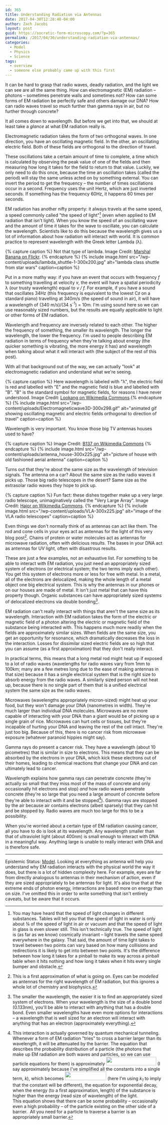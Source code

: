 ```yaml
---
id: 365
title: Understanding Radiation via Antennas
date: 2017-04-30T12:28:48-04:00
author: Zach Jacobi
layout: post
guid: https://socratic-form-microscopy.com/?p=365
permalink: /2017/04/30/understanding-radiation-via-antennas/
categories:
  - Model
  - Physics
  - Science
tags:
  - overview
  - someone else probably came up with this first
---
```


It can be hard to grasp that radio waves, deadly radiation, and the light we can see are all the same thing. How can electromagnetic (EM) radiation – photons – sometimes penetrate walls and sometimes not? How can some forms of EM radiation be perfectly safe and others damage our DNA? How can radio waves travel so much further than gamma rays in air, but no further through concrete?

It all comes down to wavelength. But before we get into that, we should at least take a <em>glance </em>at what EM radiation really is.

Electromagnetic radiation takes the form of two orthogonal waves. In one direction, you have an oscillating magnetic field. In the other, an oscillating electric field. Both of these fields are orthogonal to the direction of travel.

These oscillations take a certain amount of time to complete, a time which is calculated by observing the peak value of one of the fields and then measuring how long it takes for the field to return to that value. Luckily, we only need to do this once, because the time an oscillation takes (called the period) will stay the same unless acted on by something external. You can invert the period to get the frequency – the number of times oscillations occur in a second. Frequency uses the unit Hertz, which are just inverted seconds. If something has the frequency 60Hz, it happens 60 times per seconds.

EM radiation has another nifty property: it always travels at the same speed, a speed commonly called "the speed of light"[^1] (even when applied to EM radiation that isn't light). When you know the speed of an oscillating wave and the amount of time it takes for the wave to oscillate, you can calculate the wavelength. Scientists like to do this because the wavelength gives us a lot of information about how radiation will interact with world. It is common practice to represent wavelength with the Greek letter Lambda (λ).

{% capture caption %}
Not that type of lambda. Image Credit: <a href="https://www.flickr.com/photos/marshal-banana/32922111470/">Marshal Banana on Flickr</a>.
{% endcapture %}
{% include image.html src="/wp-content/uploads/lambda_shuttle-1-300x200.jpg" alt="lambda class shuttle from star wars" caption=caption %}

Put in a more mathy way: if you have an event that occurs with frequency <em>f</em> to something travelling at velocity <em>v</em>, the event will have a spatial periodicity λ (our trusty wavelength) equal to <em>v / f.</em> For example, if you have a sound that oscillates 34Hz (this frequency is equivalent to the lowest C♯ on a standard piano) travelling at 340m/s (the speed of sound in air), it will have a wavelength of (340 m/s)/(34 s<sup>-1</sup>) = 10m. I'm using sound here so we can use reasonably sized numbers, but the results are equally applicable to light or other forms of EM radiation.

Wavelength and frequency are inversely related to each other. The higher the frequency of something, the smaller its wavelength. The longer the wavelength, the lower the frequency. I'm used to people describing EM radiation in terms of frequency when they're talking about energy (the quicker something is vibrating, the more energy it has) and wavelength when talking about what it will interact with (the subject of the rest of this post).

With all that background out of the way, we can actually "look" at electromagnetic radiation and understand what we're seeing.

{% capture caption %}
Here wavelength is labeled with "λ", the electric field is red and labelled with "E" and the magnetic field is blue and labelled with "B". "B" is the standard symbol for magnetic fields, for reasons I have never understood. Image Credit: <a href="https://en.wikipedia.org/wiki/Electromagnetic_radiation#/media/File:Electromagneticwave3D.gif">Lookang on Wikimedia Commons</a>.{% endcapture %}
{% include image.html src="/wp-content/uploads/Electromagneticwave3D-300x298.gif" alt="animated gif showing oscillating magnetic and electric fields orthogonal to direction of travel" caption=caption %}

Wavelength is very important. You know those big TV antennas houses used to have?

{% capture caption %}
Image Credit: <a href="https://commons.wikimedia.org/wiki/File:Multiple_Antenna.JPG">B137 on Wikimedia Commons</a>
{% endcapture %}
{% include image.html src="/wp-content/uploads/antenna_house-300x225.jpg" alt="picture of house with old fashioned aerial antenna" caption=caption %}

Turns out that they're about the same size as the wavelength of television signals. The antenna on a car? About the same size as the radio waves it picks up. Those big radio telescopes in the desert? Same size as the extrasolar radio waves <em>they</em> hope to pick up.

{% capture caption %}
Fun fact: these dishes together make up a very large radio telescope, unimaginatively called the "Very Large Array". Image Credit: <a href="https://en.wikipedia.org/wiki/Karl_G._Jansky_Very_Large_Array#/media/File:USA.NM.VeryLargeArray.02.jpg">Hajor on Wikimedia Commons</a>.
{% endcapture %}
{% include image.html src="/wp-content/uploads/VLA-300x225.jpg" alt="image of the VLA radio telescopes" caption=caption %}

Even things we don't normally think of as antennas can act like them. The rod and cone cells in your eyes act as antennas for the light of this very blog post[^2]. Chains of protein or water molecules act as antennas for microwave radiation, often with delicious results. The bases in your DNA act as antennas for UV light, often with disastrous results.

These are just a few examples, not an exhaustive list. For something to be able to interact with EM radiation, you just need an appropriately sized system of electrons (or electrical system; the two terms imply each other). You get this system of electrons more or less for free with metal. In a metal, all of the electrons are delocalized, making the whole length of a metal object one big electrical system. This is why the antennas in our phones or on our houses are made of metal. It isn't just metal that can have this property though. Organic substances can have appropriately sized systems of delocalized electrons via double bonding[^3].

EM radiation can't really interact with things that aren't the same size as its wavelength. Interaction with EM radiation takes the form of the electric or magnetic field of a photon altering the electric or magnetic field of the substance being interacted with. This happens much more readily when the fields are approximately similar sizes. When fields are the same size, you get an opportunity for resonance, which dramatically decreases the loss in the interaction. Losses for dissimilar sized electric fields are so high that you can assume (as a first approximation) that they don't really interact.

In practical terms, this means that a long metal rod might heat up if exposed to a lot of radio waves (wavelengths for radio waves vary from 1mm to 100km; many are a few metres long due to the ease of making antennas in that size) because it has a single electrical system that is the right size to absorb energy from the radio waves. A similarly sized person will not heat up, because there is no single part of them that is a unified electrical system the same size as the radio waves.

Microwaves (wavelengths appropriately micron-sized) might heat up your food, but they won't damage your DNA (nanometres in width). They're much larger than individual DNA molecules. Microwaves are no more capable of interacting with your DNA than a giant would be of picking up a single grain of rice. Microwaves can hurt cells or tissues, but they're incapable of hurting your DNA and leaving the rest of the cell intact. They're just too big. Because of this, there is no cancer risk from microwave exposure (whatever paranoid hippies might say).

Gamma rays do present a cancer risk. They have a wavelength (about 10 picometres) that is similar in size to electrons. This means that they can be absorbed by the electrons in your DNA, which kick these electrons out of their homes, leading to chemical reactions that change your DNA and can ultimately lead to cancer.

Wavelength explains how gamma rays can penetrate concrete (they're actually so small that they miss most of the mass of concrete and only occasionally hit electrons and stop) <em>and </em>how radio waves penetrate concrete (they're so large that you need a large amount of concrete before they're able to interact with it and be stopped[^4]). Gamma rays are stopped by the air because air contains electrons (albeit sparsely) that they can hit and be stopped by. Radio waves are much too large for this to be a possibility.

When you're worried about a certain type of EM radiation causing cancer, all you have to do is look at its wavelength. Any wavelength smaller than that of ultraviolet light (about 400nm) is small enough to interact with DNA in a meaningful way. Anything large is unable to really interact with DNA and is therefore safe.

<hr class="post-end" />
<p class="epistemic-status">Epistemic Status: <a href="{{ site.baseurl }}/about-me">Model</a>. Looking at everything as antenna will help you understand why EM radiation interacts with the physical world the way it does, but there is a lot of hidden complexity here. For example, eyes are far from directly analogous to antennas in their mechanism of action, even if they are sized appropriately to be antennas for light. It's also true that at the extreme ends of photon energy, interactions are based more on energy than on size. I've omitted this in order to write something that isn't entirely caveats, but be aware that it occurs.<a></p>

[^1]: You may have heard that the speed of light changes in different substances. Tables will tell you that the speed of light in water is only about ¾ of the speed of light in air or vacuum and that the speed of light in glass is even slower still. This isn't technically true. The speed of light is (as far as we know) cosmically invariant – light travels the same speed everywhere in the galaxy. That said, the amount of time light takes to travel between two points can vary based on how many collisions and redirections it is likely to get into between two points. It's the difference between how long it takes for a pinball to make its way across a pinball table when it hits nothing and how long it takes when it hits every single bumper and obstacle.
[^2]: This is a first approximation of what is going on. Eyes can be <em>modelled</em> as antennas for the right wavelength of EM radiation, but this ignores a whole lot of chemistry and biophysics.
[^3]: The smaller the wavelength, the easier it is to find an appropriately sized system of electrons. When your wavelength is the size of a double bond (0.133nm), you'll be able to interact with anything that has a double bond. Even smaller wavelengths have even more options for interactions – a wavelength that is well sized for an electron will interact with anything that has an electron (approximately everything).
[^4]: This interaction is actually governed by quantum mechanical tunneling. Whenever a form of EM radiation "tries" to cross a barrier larger than its wavelength, it will be attenuated by the barrier. The equation that describes the probability distribution of a particle (the photons that make up EM radiation are both waves and particles, so we can use particle equations for them) is approximately <img class="alignnone wp-image-367 " src="{{ site.baseurl }}/wp-content/uploads/Antennas-Eq-1.png" alt="" width="160" height="27" /> (I say approximately because I've simplified all the constants into a single term, <em>k</em>), which becomes <img class="alignnone wp-image-366" src="{{ site.baseurl }}/wp-content/uploads/Antennas-Eq-2.png" alt="" width="132" height="27" /> (here I'm using <em>k<sub>1</sub></em> to imply that the constant will be different), the equation for exponential decay, when the energy (to a first approximation, length) of the substance is higher than the energy (read size of wavelength) of the light.<br />This equation shows that there can be some probability – occasionally even a high probability – of the particle existing on the other side of a barrier.  All you need for a particle to traverse a barrier is an appropriately small barrier.
